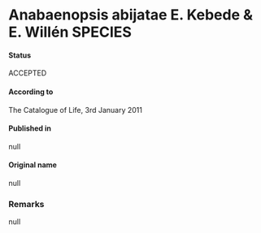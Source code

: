 # Anabaenopsis abijatae E. Kebede & E. Willén SPECIES

#### Status
ACCEPTED

#### According to
The Catalogue of Life, 3rd January 2011

#### Published in
null

#### Original name
null

### Remarks
null